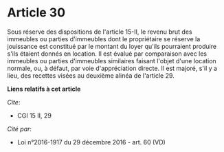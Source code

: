 # Article 30

Sous réserve des dispositions de l'article 15-II, le revenu brut des immeubles ou parties d'immeubles dont le propriétaire se
réserve la jouissance est constitué par le montant du loyer qu'ils pourraient produire s'ils étaient donnés en location. Il
est évalué par comparaison avec les immeubles ou parties d'immeubles similaires faisant l'objet d'une location normale, ou, à
défaut, par voie d'appréciation directe. Il est majoré, s'il y a lieu, des recettes visées au deuxième alinéa de l'article
29.

**Liens relatifs à cet article**

_Cite_:

  - CGI 15 II, 29

_Cité par_:

  - Loi n°2016-1917 du 29 décembre 2016 - art. 60 (VD)
